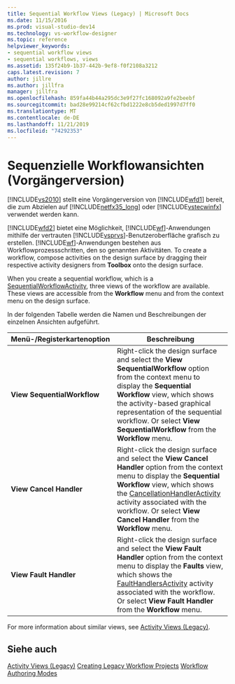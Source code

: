 ```yaml
---
title: Sequential Workflow Views (Legacy) | Microsoft Docs
ms.date: 11/15/2016
ms.prod: visual-studio-dev14
ms.technology: vs-workflow-designer
ms.topic: reference
helpviewer_keywords:
- sequential workflow views
- sequential workflows, views
ms.assetid: 135f24b9-1b37-442b-9ef8-f0f2108a3212
caps.latest.revision: 7
author: jillre
ms.author: jillfra
manager: jillfra
ms.openlocfilehash: 859fa44b44a295dc3e9f27fc168092a9fe2beebf
ms.sourcegitcommit: bad28e99214cf62cfbd1222e8cb5ded1997d7ff0
ms.translationtype: MT
ms.contentlocale: de-DE
ms.lasthandoff: 11/21/2019
ms.locfileid: "74292353"
---
```

# <a name="sequential-workflow-views-legacy"></a>Sequenzielle Workflowansichten (Vorgängerversion)
[!INCLUDE[vs2010](../includes/vs2010-md.md)] stellt eine Vorgängerversion von [!INCLUDE[wfd1](../includes/wfd1-md.md)] bereit, die zum Abzielen auf [!INCLUDE[netfx35_long](../includes/netfx35-long-md.md)] oder [!INCLUDE[vstecwinfx](../includes/vstecwinfx-md.md)] verwendet werden kann.

 [!INCLUDE[wfd2](../includes/wfd2-md.md)] bietet eine Möglichkeit, [!INCLUDE[wf](../includes/wf-md.md)]-Anwendungen mithilfe der vertrauten [!INCLUDE[vsprvs](../includes/vsprvs-md.md)]-Benutzeroberfläche grafisch zu erstellen. [!INCLUDE[wf](../includes/wf-md.md)]-Anwendungen bestehen aus Workflowprozessschritten, den so genannten Aktivitäten. To create a workflow, compose activities on the design surface by dragging their respective activity designers from **Toolbox** onto the design surface.

 When you create a sequential workflow, which is a [SequentialWorkflowActivity](https://go.microsoft.com/fwlink?LinkID=65040), three views of the workflow are available. These views are accessible from the **Workflow** menu and from the context menu on the design surface.

 In der folgenden Tabelle werden die Namen und Beschreibungen der einzelnen Ansichten aufgeführt.

|Menü-/Registerkartenoption|Beschreibung|
|----------------------|-----------------|
|**View SequentialWorkflow**|Right-click the design surface and select the **View SequentialWorkflow** option from the context menu to display the **Sequential Workflow** view, which shows the activity-based graphical representation of the sequential workflow. Or select **View SequentialWorkflow** from the **Workflow** menu.|
|**View Cancel Handler**|Right-click the design surface and select the **View Cancel Handler** option from the context menu to display the **Sequential Workflow** view, which shows the [CancellationHandlerActivity](https://go.microsoft.com/fwlink?LinkID=65050) activity associated with the workflow. Or select **View Cancel Handler** from the **Workflow** menu.|
|**View Fault Handler**|Right-click the design surface and select the **View Fault Handler** option from the context menu to display the **Faults** view, which shows the [FaultHandlersActivity](https://go.microsoft.com/fwlink?LinkID=65055) activity associated with the workflow. Or select **View Fault Handler** from the **Workflow** menu.|

 For more information about similar views, see [Activity Views (Legacy)](../workflow-designer/activity-views-legacy.md).

## <a name="see-also"></a>Siehe auch
 [Activity Views (Legacy)](../workflow-designer/activity-views-legacy.md) [Creating Legacy Workflow Projects](../workflow-designer/creating-legacy-workflow-projects.md) [Workflow Authoring Modes](https://go.microsoft.com/fwlink?LinkID=65014)